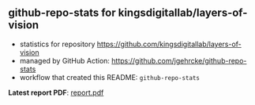 ## github-repo-stats for kingsdigitallab/layers-of-vision

- statistics for repository https://github.com/kingsdigitallab/layers-of-vision
- managed by GitHub Action: https://github.com/jgehrcke/github-repo-stats
- workflow that created this README: `github-repo-stats`

**Latest report PDF**: [report.pdf](https://github.com/kingsdigitallab/layers-of-vision/raw/github-repo-stats/kingsdigitallab/layers-of-vision/latest-report/report.pdf)


